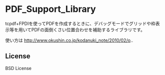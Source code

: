 PDF_Support_Library
===================

tcpdf+FPDIを使ってPDFを作成するときに、デバッグモードでグリッドや枠表示等を用いてPDFの面倒くさい位置合わせを補助するライブラリです。

  使い方は
  http://www.okushin.co.jp/kodanuki_note/2010/02/o..

## License
BSD License